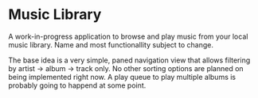 # Music Library

A work-in-progress application to browse and play music from your local music library. Name and most functionallity subject to change.

The base idea is a very simple, paned navigation view that allows filtering by artist -> album -> track only. No other sorting options
are planned on being implemented right now. A play queue to play multiple albums is probably going to happend at some point.


